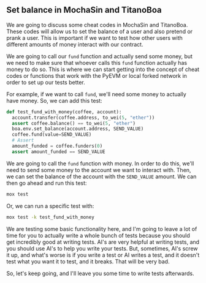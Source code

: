 ##  Set balance in MochaSin and TitanoBoa

We are going to discuss some cheat codes in MochaSin and TitanoBoa. These codes will allow us to set the balance of a user and also pretend or prank a user. This is important if we want to test how other users with different amounts of money interact with our contract.

We are going to call our `fund` function and actually send some money, but we need to make sure that whoever calls this `fund` function actually has money to do so. This is where we can start getting into the concept of cheat codes or functions that work with the PyEVM or local forked network in order to set up our tests better.

For example, if we want to call `fund`, we'll need some money to actually have money. So, we can add this test:

```python
def test_fund_with_money(coffee, account):
  account.transfer(coffee.address, to_wei(5, "ether"))
  assert coffee.balance() == to_wei(5, "ether")
  boa.env.set_balance(account.address, SEND_VALUE)
  coffee.fund(value=SEND_VALUE)
  # Assert
  amount_funded = coffee.funders(0)
  assert amount_funded == SEND_VALUE
```

We are going to call the `fund` function with money. In order to do this, we'll need to send some money to the account we want to interact with. Then, we can set the balance of the account with the `SEND_VALUE` amount. We can then go ahead and run this test:

```bash
mox test
```

Or, we can run a specific test with:

```bash
mox test -k test_fund_with_money
```

We are testing some basic functionality here, and I'm going to leave a lot of time for you to actually write a whole bunch of tests because you should get incredibly good at writing tests. AI's are very helpful at writing tests, and you should use AI's to help you write your tests. But, sometimes, AI's screw it up, and what's worse is if you write a test or AI writes a test, and it doesn't test what you want it to test, and it breaks. That will be very bad.

So, let's keep going, and I'll leave you some time to write tests afterwards. 
